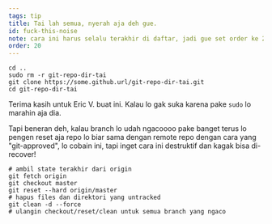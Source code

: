 ```yaml
---
tags: tip
title: Tai lah semua, nyerah aja deh gue.
id: fuck-this-noise
note: cara ini harus selalu terakhir di daftar, jadi gue set order ke 20 biar gue gak perlu ngelakuin re-name/re-order
order: 20
---
```


```git
cd ..
sudo rm -r git-repo-dir-tai
git clone https://some.github.url/git-repo-dir-tai.git
cd git-repo-dir-tai
```

Terima kasih untuk Eric V. buat ini. Kalau lo gak suka karena pake `sudo` lo marahin aja dia. 

Tapi beneran deh, kalau branch lo udah ngacoooo pake banget terus lo pengen reset aja repo lo biar sama dengan remote repo dengan cara yang "git-approved", lo cobain ini, tapi inget cara ini destruktif dan kagak bisa di-recover!

```git
# ambil state terakhir dari origin
git fetch origin
git checkout master
git reset --hard origin/master
# hapus files dan direktori yang untracked
git clean -d --force
# ulangin checkout/reset/clean untuk semua branch yang ngaco
```